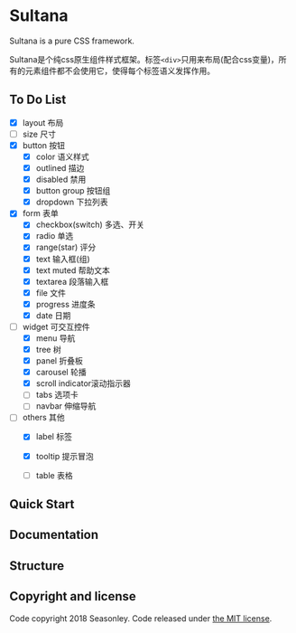 # Sultana
Sultana is a pure CSS framework.

Sultana是个纯css原生组件样式框架。标签`<div>`只用来布局(配合css变量)，所有的元素组件都不会使用它，使得每个标签语义发挥作用。

## To Do List
* [x] layout 布局
* [ ] size 尺寸
* [x] button 按钮
    * [x] color 语义样式
    * [x] outlined 描边
    * [x] disabled 禁用
    * [x] button group 按钮组
    * [x] dropdown 下拉列表
* [x] form 表单
    * [x] checkbox(switch) 多选、开关
    * [x] radio 单选
    * [x] range(star) 评分
    * [x] text 输入框(组)
    * [x] text muted 帮助文本
    * [x] textarea 段落输入框
    * [x] file 文件
    * [x] progress 进度条
    * [x] date 日期
* [ ] widget 可交互控件
    * [x] menu 导航
    * [x] tree 树
    * [x] panel 折叠板
    * [x] carousel 轮播
    * [x] scroll indicator滚动指示器
    * [ ] tabs 选项卡
    * [ ] navbar 伸缩导航
* [ ] others 其他
    * [x] label 标签
    * [x] tooltip 提示冒泡
    * [ ] table 表格


## Quick Start

## Documentation

## Structure

## Copyright and license
Code copyright 2018 Seasonley. Code released under [the MIT license](https://github.com/Seasonley/Sultana/blob/master/LICENSE).